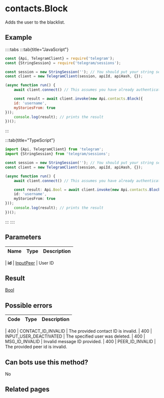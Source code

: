 # contacts.Block

Adds the user to the blacklist.



## Example

::::tabs
:::tab{title="JavaScript"}
```js
const {Api, TelegramClient} = require('telegram');
const {StringSession} = require('telegram/sessions');

const session = new StringSession(''); // You should put your string session here
const client = new TelegramClient(session, apiId, apiHash, {});

(async function run() {
    await client.connect() // This assumes you have already authenticated with .start()

    const result = await client.invoke(new Api.contacts.Block({
    id: 'username',
    myStoriesFrom: true
}));
    console.log(result); // prints the result
})();
```
:::

:::tab{title="TypeScript"}
```ts
import {Api, TelegramClient} from 'telegram';
import {StringSession} from 'telegram/sessions';

const session = new StringSession(''); // You should put your string session here
const client = new TelegramClient(session, apiId, apiHash, {});

(async function run() {
    await client.connect() // This assumes you have already authenticated with .start()

    const result: Api.Bool = await client.invoke(new Api.contacts.Block({
    id: 'username',
    myStoriesFrom: true
}));
    console.log(result); // prints the result
})();
```
:::
::::



## Parameters

| Name | Type | Description |
| :--: | ---- | ----------- |

| **id** | [InputPeer](https://core.telegram.org/type/InputPeer) | User ID 


## Result

[Bool](https://core.telegram.org/type/Bool)



## Possible errors

| Code | Type | Description |
| :--: | ---- | ----------- |

| 400 | CONTACT\_ID\_INVALID | The provided contact ID is invalid. 
| 400 | INPUT\_USER\_DEACTIVATED | The specified user was deleted. 
| 400 | MSG\_ID\_INVALID | Invalid message ID provided. 
| 400 | PEER\_ID\_INVALID | The provided peer id is invalid. 


## Can bots use this method?

No

## Related pages


